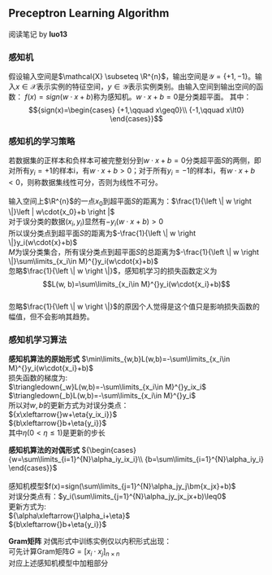 ## Preceptron Learning Algorithm
阅读笔记 by **luo13**

### 感知机
假设输入空间是$\mathcal{X} \subseteq \R^{n}$，输出空间是${\mathcal{Y}=\{+1,-1\}}$。输入$x \in \mathcal{X}$表示实例的特征空间，$y \in \mathcal{Y}$表示实例类别。由输入空间到输出空间的函数：
${f(x)=sign(w\cdot{x}+b)}$称为感知机。$w\cdot{x}+b=0$是分类超平面。
其中：
$${sign(x)=\begin{cases}
{+1,\qquad x\geq0}\\
{-1,\qquad x\lt0}
\end{cases}}$$

### 感知机的学习策略
若数据集的正样本和负样本可被完整划分到$w\cdot{x}+b=0$分类超平面$S$的两侧，即对所有${y_i=+1}$的样本i，有$w\cdot{x}+b\gt0$；对于所有${y_i=-1}$的样本i，有$w\cdot{x}+b\lt0$，则称数据集线性可分，否则为线性不可分。  
&nbsp;  
输入空间上$\R^{n}$的一点${x_0}$到超平面$S$的距离为：$\frac{1}{\left \| w \right \|}\left | w\cdot{x_0}+b \right |$  
对于误分类的数据$(x_i,y_i)$显然有$-y_i(w\cdot{x}+b)\gt0$  
所以误分类点到超平面$S$的距离为$-\frac{1}{\left \| w \right \|}y_i(w\cdot{x}+b)$  
${M}$为误分类集合，所有误分类点到超平面$S$的总距离为$-\frac{1}{\left \| w \right \|}\sum\limits_{x_i\in M}^{}y_i(w\cdot{x}+b)$
&nbsp;  
忽略$\frac{1}{\left \| w \right \|}$，感知机学习的损失函数定义为
$$L(w, b)=\sum\limits_{x_i\in M}^{}y_i(w\cdot{x_i}+b)$$  
忽略$\frac{1}{\left \| w \right \|}$的原因个人觉得是这个值只是影响损失函数的幅值，但不会影响其趋势。  

### 感知机学习算法

**感知机算法的原始形式**
$\min\limits_{w,b}L(w,b)=-\sum\limits_{x_i\in M}^{}y_i(w\cdot{x_i}+b)$  
损失函数的梯度为:  
$\triangledown{_w}L(w,b)=-\sum\limits_{x_i\in M}^{}y_ix_i$  
$\triangledown{_b}L(w,b)=-\sum\limits_{x_i\in M}^{}y_i$  
所以对${w,b}$的更新方式为对误分类点：  
${x\xleftarrow{}w+\eta{y_ix_i}}$  
${b\xleftarrow{}b+\eta{y_i}}$  
其中${\eta{(0\lt\eta\leq1)}}$是更新的步长  

**感知机算法的对偶形式**
${\begin{cases}
{w=\sum\limits_{i=1}^{N}\alpha_iy_ix_i}\\
{b=\sum\limits_{i=1}^{N}\alpha_iy_i}
\end{cases}}$  
&nbsp;  
感知机模型$f(x)=sign(\sum\limits_{j=1}^{N}\alpha_jy_j\bm{x_jx}+b)$  
对误分类点有：$y_i(\sum\limits_{j=1}^{N}\alpha_jy_jx_jx+b)\leq0$  
更新方式为:  
${\alpha\xleftarrow{}\alpha_i+\eta}$  
${b\xleftarrow{}b+\eta{y_i}}$  

**Gram矩阵**
对偶形式中训练实例仅以内积形式出现：  
可先计算Gram矩阵${G=[x_i\cdot{x_j}]_{n\times n}}$  
对应上述感知机模型中加粗部分  
